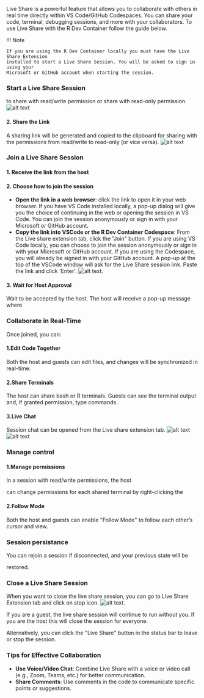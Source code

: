 Live Share is a powerful feature that allows you to collaborate with others in
real time directly within VS Code/GitHub Codespaces. You can share your code,
terminal, debugging sessions, and more with your collaborators. To use Live
Share with the R Dev Container follow the guide below.

!!! Note

    If you are using the R Dev Container locally you must have the Live Share Extension
    installed to start a Live Share Session. You will be asked to sign in using your
    Microsoft or GitHub account when starting the session.

### Start a Live Share Session

 to share with read/write permission or share with read-only permission.
![alt text](../../assets/live-share.png)

#### 2. Share the Link

 A sharing link will be generated and copied to the clipboard for sharing with
 the permissions from read/write to read-only (or vice versa).
![alt text](../../assets/live-share2.png)

### Join a Live Share Session

#### 1. Receive the link from the host

#### 2. Choose how to join the session
- **Open the link in a web browser**: click the link to open it in your web
  browser. If you have VS Code installed locally, a pop-up dialog will give
  you the choice of continuing in the web or opening the session in VS Code.
  You can join the session anonymously or sign in with your Microsoft or GitHub
  account.
- **Copy the link into VSCode or the R Dev Container Codespace**: From the Live
  share extension tab, click the "Join" button. If you are using VS Code locally,
  you can choose to join the session anonymously or sign in with your Microsoft
  or GitHub account. If you are using the Codespace, you will already be signed
  in with your GitHub account. A pop-up at the top of the VSCode window will ask
  for the Live Share session link. Paste the link and click 'Enter'.
![alt text](../../assets/live-share3.png).

#### 3. Wait for Host Approval

  Wait to be accepted by the host. The host will receive a pop-up message where

### Collaborate in Real-Time

Once joined, you can:

#### 1.Edit Code Together

  Both the host and guests can edit files, and changes
  will be synchronized in real-time.

#### 2.Share Terminals

  The host can share bash or R terminals. Guests can 
  see the terminal output and, if granted permission, type commands.

#### 3.Live Chat

  Session chat can be opened from the Live share extension tab.
  ![alt text](../../assets/live-share6.png) 
  ![alt text](../../assets/live-share5.png)

### Manage control
#### 1.Manage permissions

  In a session with read/write permissions, the host

  can change permissions for each shared terminal by right-clicking the

#### 2.Follow Mode

  Both the host and guests can enable "Follow Mode" to follow
  each other’s cursor and view.

### Session persistance

You can rejoin a session if disconnected, and your previous state will be

restored.

### Close a Live Share Session

When you want to close the live share session, you can go to Live Share
Extension tab and click on stop icon.  ![alt
text](../../assets/live-share4.png).

If you are a guest, the live share session will continue to run without you. If
you are the host this will close the session for everyone.

Alternatively, you can click the "Live Share" button in the status bar to leave
or stop the session.

### Tips for Effective Collaboration

- **Use Voice/Video Chat**: Combine Live Share with a voice or video call (e.g.,
  Zoom, Teams, etc.) for better communication.
- **Share Comments**: Use comments in the code to communicate specific points or
  suggestions.
